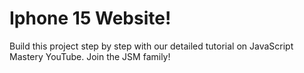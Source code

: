 
<h1>Iphone 15 Website!</h1> 
<p>Build this project step by step with our detailed tutorial on JavaScript Mastery YouTube. Join the JSM family!</p>
